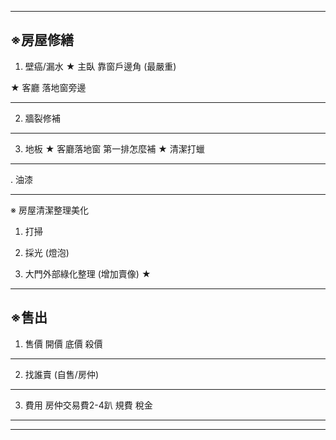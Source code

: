 -------------------------------------------------------------------------------
※房屋修繕
----------------------------------
1. 壁癌/漏水
★ 主臥 
  靠窗戶邊角 (最嚴重)
  
★ 客廳
  落地窗旁邊
  
----------------------------------  
2. 牆裂修補
----------------------------------
3. 地板
★ 客廳落地窗 第一排怎麼補
★ 清潔打蠟
----------------------------------
. 油漆

-------------------------------------------------------------------------------
※ 房屋清潔整理美化
1. 打掃

2. 採光 (燈泡)

3. 大門外部綠化整理 (增加賣像)
★ 

-------------------------------------------------------------------------------
※售出
----------------------------------
1. 售價
開價
底價
殺價
----------------------------------
2. 找誰賣 (自售/房仲)
----------------------------------
3. 費用
房仲交易費2-4趴
規費
稅金



-------------------------------------------------------------------------------



-------------------------------------------------------------------------------
